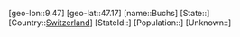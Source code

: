 ﻿---
location: [47.17,9.47]
type: City
tags:
- geo/City


SpocWebEntityId: 29397
isDeleted: false
confidential: public

---
[geo-lon::9.47]
[geo-lat::47.17]
[name::Buchs]
[State::]
[Country::[Switzerland](geo/Continent/Europe/Switzerland.md)]
[StateId::]
[Population::]
[Unknown::]


